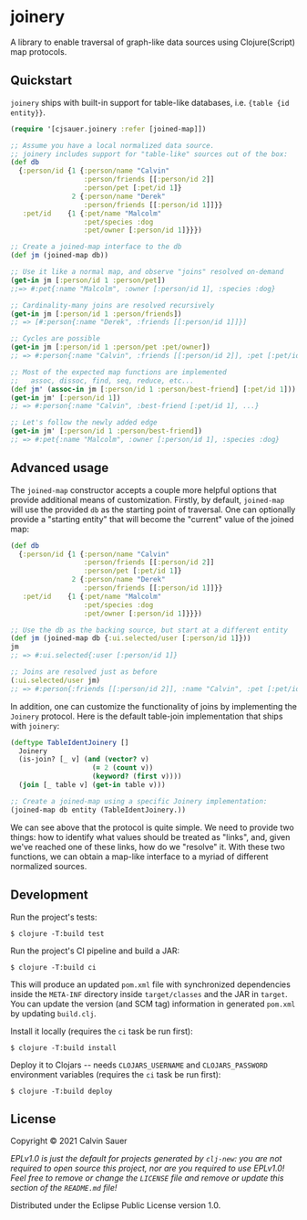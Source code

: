 # joinery

A library to enable traversal of graph-like data sources using Clojure(Script)
map protocols.

## Quickstart

`joinery` ships with built-in support for table-like databases, i.e. `{table {id entity}}`.

```clojure
(require '[cjsauer.joinery :refer [joined-map]])

;; Assume you have a local normalized data source.
;; joinery includes support for "table-like" sources out of the box:
(def db
  {:person/id {1 {:person/name "Calvin"
                  :person/friends [[:person/id 2]]
                  :person/pet [:pet/id 1]}
               2 {:person/name "Derek"
                  :person/friends [[:person/id 1]]}}
   :pet/id    {1 {:pet/name "Malcolm"
                  :pet/species :dog
                  :pet/owner [:person/id 1]}}})

;; Create a joined-map interface to the db
(def jm (joined-map db))

;; Use it like a normal map, and observe "joins" resolved on-demand
(get-in jm [:person/id 1 :person/pet])
;;=> #:pet{:name "Malcolm", :owner [:person/id 1], :species :dog}

;; Cardinality-many joins are resolved recursively
(get-in jm [:person/id 1 :person/friends])
;; => [#:person{:name "Derek", :friends [[:person/id 1]]}]

;; Cycles are possible
(get-in jm [:person/id 1 :person/pet :pet/owner])
;; => #:person{:name "Calvin", :friends [[:person/id 2]], :pet [:pet/id 1]}

;; Most of the expected map functions are implemented
;;   assoc, dissoc, find, seq, reduce, etc...
(def jm' (assoc-in jm [:person/id 1 :person/best-friend] [:pet/id 1]))
(get-in jm' [:person/id 1])
;; => #:person{:name "Calvin", :best-friend [:pet/id 1], ...}

;; Let's follow the newly added edge
(get-in jm' [:person/id 1 :person/best-friend])
;; => #:pet{:name "Malcolm", :owner [:person/id 1], :species :dog}
```

## Advanced usage

The `joined-map` constructor accepts a couple more helpful options that provide
additional means of customization. Firstly, by default, `joined-map` will use
the provided `db` as the starting point of traversal. One can optionally provide
a "starting entity" that will become the "current" value of the joined map:

```clojure
(def db
  {:person/id {1 {:person/name "Calvin"
                  :person/friends [[:person/id 2]]
                  :person/pet [:pet/id 1]}
               2 {:person/name "Derek"
                  :person/friends [[:person/id 1]]}}
   :pet/id    {1 {:pet/name "Malcolm"
                  :pet/species :dog
                  :pet/owner [:person/id 1]}}})

;; Use the db as the backing source, but start at a different entity
(def jm (joined-map db {:ui.selected/user [:person/id 1]}))
jm
;; => #:ui.selected{:user [:person/id 1]}

;; Joins are resolved just as before
(:ui.selected/user jm)
;; => #:person{:friends [[:person/id 2]], :name "Calvin", :pet [:pet/id 1]}
```

In addition, one can customize the functionality of joins by implementing the
`Joinery` protocol. Here is the default table-join implementation that ships
with `joinery`:

```clojure
(deftype TableIdentJoinery []
  Joinery
  (is-join? [_ v] (and (vector? v)
                    (= 2 (count v))
                    (keyword? (first v))))
  (join [_ table v] (get-in table v)))

;; Create a joined-map using a specific Joinery implementation:
(joined-map db entity (TableIdentJoinery.))
```

We can see above that the protocol is quite simple. We need to provide two things:
how to identify what values should be treated as "links", and, given we've reached
one of these links, how do we "resolve" it. With these two functions, we can obtain
a map-like interface to a myriad of different normalized sources.

## Development

Run the project's tests:

    $ clojure -T:build test

Run the project's CI pipeline and build a JAR:

    $ clojure -T:build ci

This will produce an updated `pom.xml` file with synchronized dependencies
inside the `META-INF` directory inside `target/classes` and the JAR in `target`.
You can update the version (and SCM tag) information in generated `pom.xml` by
updating `build.clj`.

Install it locally (requires the `ci` task be run first):

    $ clojure -T:build install

Deploy it to Clojars -- needs `CLOJARS_USERNAME` and `CLOJARS_PASSWORD` environment
variables (requires the `ci` task be run first):

    $ clojure -T:build deploy

## License

Copyright © 2021 Calvin Sauer

_EPLv1.0 is just the default for projects generated by `clj-new`: you are not_
_required to open source this project, nor are you required to use EPLv1.0!_
_Feel free to remove or change the `LICENSE` file and remove or update this_
_section of the `README.md` file!_

Distributed under the Eclipse Public License version 1.0.
